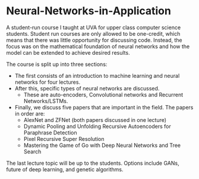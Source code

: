 # Neural-Networks-in-Application
A student-run course I taught at UVA for upper class computer science students.  Student run courses are only allowed to be one-credit, which means that there was little opportunity for discussing code.  Instead, the focus was on the mathematical foundation of neural networks and how the model can be extended to achieve desired results.

The course is split up into three sections:  

- The first consists of an introduction to machine learning and neural networks for four lectures.
- After this, specific types of neural networks are discussed.  
    - These are auto-encoders, Convolutional networks and Recurrent Networks/LSTMs.
- Finally, we discuss five papers that are important in the field.  The papers in order are:
    - AlexNet and ZFNet (both papers discussed in one lecture)
    - Dynamic Pooling and Unfolding Recursive Autoencoders for Paraphrase Detection
    - Pixel Recursive Super Resolution
    - Mastering the Game of Go with Deep Neural Networks and Tree Search
  
The last lecture topic will be up to the students.  Options include GANs, future of deep learning, and genetic algorithms.

